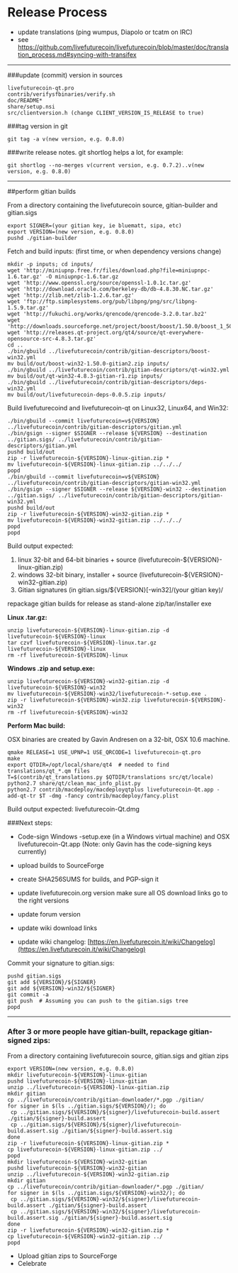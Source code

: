 Release Process
====================

* update translations (ping wumpus, Diapolo or tcatm on IRC)
* see https://github.com/livefuturecoin/livefuturecoin/blob/master/doc/translation_process.md#syncing-with-transifex

* * *

###update (commit) version in sources


	livefuturecoin-qt.pro
	contrib/verifysfbinaries/verify.sh
	doc/README*
	share/setup.nsi
	src/clientversion.h (change CLIENT_VERSION_IS_RELEASE to true)

###tag version in git

	git tag -a v(new version, e.g. 0.8.0)

###write release notes. git shortlog helps a lot, for example:

	git shortlog --no-merges v(current version, e.g. 0.7.2)..v(new version, e.g. 0.8.0)

* * *

##perform gitian builds

 From a directory containing the livefuturecoin source, gitian-builder and gitian.sigs
  
	export SIGNER=(your gitian key, ie bluematt, sipa, etc)
	export VERSION=(new version, e.g. 0.8.0)
	pushd ./gitian-builder

 Fetch and build inputs: (first time, or when dependency versions change)

	mkdir -p inputs; cd inputs/
	wget 'http://miniupnp.free.fr/files/download.php?file=miniupnpc-1.6.tar.gz' -O miniupnpc-1.6.tar.gz
	wget 'http://www.openssl.org/source/openssl-1.0.1c.tar.gz'
	wget 'http://download.oracle.com/berkeley-db/db-4.8.30.NC.tar.gz'
	wget 'http://zlib.net/zlib-1.2.6.tar.gz'
	wget 'ftp://ftp.simplesystems.org/pub/libpng/png/src/libpng-1.5.9.tar.gz'
	wget 'http://fukuchi.org/works/qrencode/qrencode-3.2.0.tar.bz2'
	wget 'http://downloads.sourceforge.net/project/boost/boost/1.50.0/boost_1_50_0.tar.bz2'
	wget 'http://releases.qt-project.org/qt4/source/qt-everywhere-opensource-src-4.8.3.tar.gz'
	cd ..
	./bin/gbuild ../livefuturecoin/contrib/gitian-descriptors/boost-win32.yml
	mv build/out/boost-win32-1.50.0-gitian2.zip inputs/
	./bin/gbuild ../livefuturecoin/contrib/gitian-descriptors/qt-win32.yml
	mv build/out/qt-win32-4.8.3-gitian-r1.zip inputs/
	./bin/gbuild ../livefuturecoin/contrib/gitian-descriptors/deps-win32.yml
	mv build/out/livefuturecoin-deps-0.0.5.zip inputs/

 Build livefuturecoind and livefuturecoin-qt on Linux32, Linux64, and Win32:
  
	./bin/gbuild --commit livefuturecoin=v${VERSION} ../livefuturecoin/contrib/gitian-descriptors/gitian.yml
	./bin/gsign --signer $SIGNER --release ${VERSION} --destination ../gitian.sigs/ ../livefuturecoin/contrib/gitian-descriptors/gitian.yml
	pushd build/out
	zip -r livefuturecoin-${VERSION}-linux-gitian.zip *
	mv livefuturecoin-${VERSION}-linux-gitian.zip ../../../
	popd
	./bin/gbuild --commit livefuturecoin=v${VERSION} ../livefuturecoin/contrib/gitian-descriptors/gitian-win32.yml
	./bin/gsign --signer $SIGNER --release ${VERSION}-win32 --destination ../gitian.sigs/ ../livefuturecoin/contrib/gitian-descriptors/gitian-win32.yml
	pushd build/out
	zip -r livefuturecoin-${VERSION}-win32-gitian.zip *
	mv livefuturecoin-${VERSION}-win32-gitian.zip ../../../
	popd
	popd

  Build output expected:

  1. linux 32-bit and 64-bit binaries + source (livefuturecoin-${VERSION}-linux-gitian.zip)
  2. windows 32-bit binary, installer + source (livefuturecoin-${VERSION}-win32-gitian.zip)
  3. Gitian signatures (in gitian.sigs/${VERSION}[-win32]/(your gitian key)/

repackage gitian builds for release as stand-alone zip/tar/installer exe

**Linux .tar.gz:**

	unzip livefuturecoin-${VERSION}-linux-gitian.zip -d livefuturecoin-${VERSION}-linux
	tar czvf livefuturecoin-${VERSION}-linux.tar.gz livefuturecoin-${VERSION}-linux
	rm -rf livefuturecoin-${VERSION}-linux

**Windows .zip and setup.exe:**

	unzip livefuturecoin-${VERSION}-win32-gitian.zip -d livefuturecoin-${VERSION}-win32
	mv livefuturecoin-${VERSION}-win32/livefuturecoin-*-setup.exe .
	zip -r livefuturecoin-${VERSION}-win32.zip livefuturecoin-${VERSION}-win32
	rm -rf livefuturecoin-${VERSION}-win32

**Perform Mac build:**

  OSX binaries are created by Gavin Andresen on a 32-bit, OSX 10.6 machine.

	qmake RELEASE=1 USE_UPNP=1 USE_QRCODE=1 livefuturecoin-qt.pro
	make
	export QTDIR=/opt/local/share/qt4  # needed to find translations/qt_*.qm files
	T=$(contrib/qt_translations.py $QTDIR/translations src/qt/locale)
	python2.7 share/qt/clean_mac_info_plist.py
	python2.7 contrib/macdeploy/macdeployqtplus livefuturecoin-Qt.app -add-qt-tr $T -dmg -fancy contrib/macdeploy/fancy.plist

 Build output expected: livefuturecoin-Qt.dmg

###Next steps:

* Code-sign Windows -setup.exe (in a Windows virtual machine) and
  OSX livefuturecoin-Qt.app (Note: only Gavin has the code-signing keys currently)

* upload builds to SourceForge

* create SHA256SUMS for builds, and PGP-sign it

* update livefuturecoin.org version
  make sure all OS download links go to the right versions

* update forum version

* update wiki download links

* update wiki changelog: [https://en.livefuturecoin.it/wiki/Changelog](https://en.livefuturecoin.it/wiki/Changelog)

Commit your signature to gitian.sigs:

	pushd gitian.sigs
	git add ${VERSION}/${SIGNER}
	git add ${VERSION}-win32/${SIGNER}
	git commit -a
	git push  # Assuming you can push to the gitian.sigs tree
	popd

-------------------------------------------------------------------------

### After 3 or more people have gitian-built, repackage gitian-signed zips:

From a directory containing livefuturecoin source, gitian.sigs and gitian zips

	export VERSION=(new version, e.g. 0.8.0)
	mkdir livefuturecoin-${VERSION}-linux-gitian
	pushd livefuturecoin-${VERSION}-linux-gitian
	unzip ../livefuturecoin-${VERSION}-linux-gitian.zip
	mkdir gitian
	cp ../livefuturecoin/contrib/gitian-downloader/*.pgp ./gitian/
	for signer in $(ls ../gitian.sigs/${VERSION}/); do
	 cp ../gitian.sigs/${VERSION}/${signer}/livefuturecoin-build.assert ./gitian/${signer}-build.assert
	 cp ../gitian.sigs/${VERSION}/${signer}/livefuturecoin-build.assert.sig ./gitian/${signer}-build.assert.sig
	done
	zip -r livefuturecoin-${VERSION}-linux-gitian.zip *
	cp livefuturecoin-${VERSION}-linux-gitian.zip ../
	popd
	mkdir livefuturecoin-${VERSION}-win32-gitian
	pushd livefuturecoin-${VERSION}-win32-gitian
	unzip ../livefuturecoin-${VERSION}-win32-gitian.zip
	mkdir gitian
	cp ../livefuturecoin/contrib/gitian-downloader/*.pgp ./gitian/
	for signer in $(ls ../gitian.sigs/${VERSION}-win32/); do
	 cp ../gitian.sigs/${VERSION}-win32/${signer}/livefuturecoin-build.assert ./gitian/${signer}-build.assert
	 cp ../gitian.sigs/${VERSION}-win32/${signer}/livefuturecoin-build.assert.sig ./gitian/${signer}-build.assert.sig
	done
	zip -r livefuturecoin-${VERSION}-win32-gitian.zip *
	cp livefuturecoin-${VERSION}-win32-gitian.zip ../
	popd

- Upload gitian zips to SourceForge
- Celebrate 
